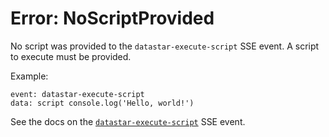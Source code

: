 # Error: NoScriptProvided

No script was provided to the `datastar-execute-script` SSE event. A script to execute must be provided.

Example:

```
event: datastar-execute-script
data: script console.log('Hello, world!')
```

See the docs on the [`datastar-execute-script`](/reference/attribute_plugins#data-datastar-execute-script) SSE event.